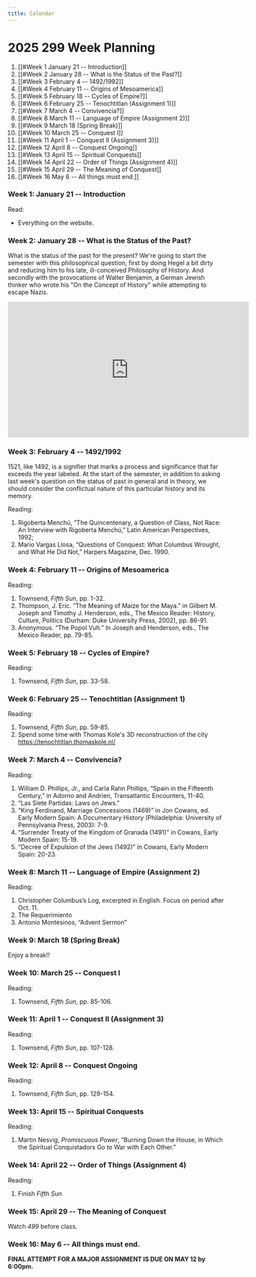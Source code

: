 ```yaml
---
title: Calendar 
---
```


# 2025 299 Week Planning

1. [[#Week 1 January 21 -- Introduction]]
2. [[#Week 2 January 28 -- What is the Status of the Past?]]
3. [[#Week 3 February 4 -- 1492/1992]]
4. [[#Week 4 February 11 -- Origins of Mesoamerica]]
5. [[#Week 5 February 18 -- Cycles of Empire?]]
6. [[#Week 6 February 25 -- Tenochtitlan (Assignment 1)]]
7. [[#Week 7 March 4 -- Convivencia?]]
8. [[#Week 8 March 11 -- Language of Empire (Assignment 2)]]
9. [[#Week 9 March 18 (Spring Break)]]
10. [[#Week 10 March 25 -- Conquest I]]
11. [[#Week 11 April 1 -- Conquest II (Assignment 3)]]
12. [[#Week 12 April 8 -- Conquest Ongoing]]
13. [[#Week 13 April 15 -- Spiritual Conquests]]
14. [[#Week 14 April 22 -- Order of Things (Assignment 4)]]
15. [[#Week 15 April 29 -- The Meaning of Conquest]]
16. [[#Week 16 May 6 -- All things must end.]]



###  Week 1: January 21 -- Introduction 

Read:  

* Everything on the website.

### Week 2: January 28 --  What is the Status of the Past?  

What is the status of the past for the present? We're going to start the semester with this philosophical question, first by doing Hegel a bit dirty and reducing him to his late, ill-conceived Philosophy of History. And secondly with the provocations of Walter Benjamin, a German Jewish thinker who wrote his "On the Concept of History" while attempting to escape Nazis. 

<iframe width="560" height="315" src="https://www.youtube.com/embed/WBm7tN5Fn9U?si=bLF0Wj3lfpiO3Qwy" title="YouTube video player" frameborder="0" allow="accelerometer; autoplay; clipboard-write; encrypted-media; gyroscope; picture-in-picture; web-share" referrerpolicy="strict-origin-when-cross-origin" allowfullscreen></iframe>

### Week 3: February 4 --   1492/1992  

1521, like 1492, is a signifier that marks a process and significance that far exceeds the year labeled. At the start of the semester, in addition to asking last week's question on the status of past in general and in theory, we should consider the conflictual nature of this particular history and its memory. 

Reading:  
1. Rigoberta Menchú, “The Quincentenary, a Question of Class, Not Race: An Interview with Rigoberta Menchú,” Latin American Perspectives, 1992;   
2. Mario Vargas Llosa, “Questions of Conquest: What Columbus Wrought, and What He Did Not,” Harpers Magazine, Dec. 1990.  

### Week 4: February 11 -- Origins of Mesoamerica  


Reading:  
1. Townsend, _Fifth Sun_, pp. 1-32.  
2. Thompson, J. Eric. “The Meaning of Maize for the Maya.” in Gilbert M. Joseph and Timothy J. Henderson, eds., The Mexico Reader: History, Culture, Politics (Durham: Duke University Press, 2002), pp. 86-91.  
3. Anonymous. “The Popol Vuh.” In Joseph and Henderson, eds., The Mexico Reader, pp. 79-85.  

### Week 5: February 18 -- Cycles of Empire?    

Reading:  
1. Townsend, *Fifth Sun*, pp. 33-58.  

### Week 6: February 25 -- Tenochtitlan  (Assignment 1)

Reading:  
1. Townsend, *Fifth Sun*, pp. 59-85.  
2. Spend some time with Thomas Kole's 3D reconstruction of the city https://tenochtitlan.thomaskole.nl/


### Week 7: March 4  -- Convivencia?  

Reading:  
1. William D. Phillips, Jr., and Carla Rahn Phillips, “Spain in the Fifteenth Century,” in Adorno and Andrien, Transatlantic Encounters, 11-40.   
2. “Las Siete Partidas: Laws on Jews.”   
3. “King Ferdinand, Marriage Concessions (1469)” in Jon Cowans, ed. Early Modern Spain: A Documentary History (Philadelphia: University of Pennsylvania Press, 2003): 7-9.   
4. “Surrender Treaty of the Kingdom of Granada (1491)” in Cowans, Early Modern Spain: 15-19.   
5. “Decree of Expulsion of the Jews (1492)” in Cowans, Early Modern Spain: 20-23.   

### Week 8: March 11 -- Language of Empire  (Assignment 2)

Reading:  
1. Christopher Columbus’s Log, excerpted in English. Focus on period after Oct. 11.  
2. The Requerimiento   
3. Antonio Montesinos, “Advent Sermon”

### Week 9: March 18 (Spring Break)  

Enjoy a break!!  

### Week 10: March 25   -- Conquest I  

Reading:  
1. Townsend, *Fifth Sun*, pp. 85-106.  

### Week 11: April 1  -- Conquest II (Assignment 3)

Reading:   
1. Townsend, *Fifth Sun*, pp. 107-128.

### Week 12: April 8 -- Conquest Ongoing  

Reading:  
1. Townsend, *Fifth Sun*, pp. 129-154. 

### Week 13: April 15 -- Spiritual Conquests

Reading:
1. Martin Nesvig, *Promiscuous Power*, “Burning Down the House, in Which the Spiritual Conquistadors Go to War with Each Other.”

### Week 14: April 22 -- Order of Things (Assignment 4)

Reading:  
1. Finish *Fifth Sun*
### Week 15: April 29  -- The Meaning of Conquest

Watch *499* before class. 
 

### Week 16: May 6  -- All things must end. 

**FINAL ATTEMPT FOR A MAJOR ASSIGNMENT IS DUE ON MAY 12 by 6:00pm.**